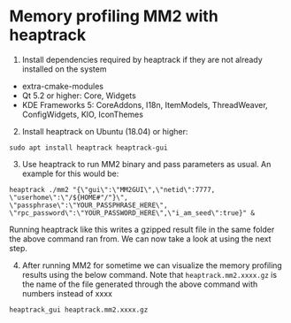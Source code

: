 # Memory profiling MM2 with heaptrack
1. Install dependencies required by heaptrack if they are not already installed on the system
* extra-cmake-modules
* Qt 5.2 or higher: Core, Widgets
* KDE Frameworks 5: CoreAddons, I18n, ItemModels, ThreadWeaver, ConfigWidgets, KIO, IconThemes

2. Install heaptrack on Ubuntu (18.04) or higher:
```
sudo apt install heaptrack heaptrack-gui
```

3. Use heaptrack to run MM2 binary and pass parameters as usual. An example for this would be:
```
heaptrack ./mm2 "{\"gui\":\"MM2GUI\",\"netid\":7777, \"userhome\":\"/${HOME#"/"}\", \"passphrase\":\"YOUR_PASSPHRASE_HERE\", \"rpc_password\":\"YOUR_PASSWORD_HERE\",\"i_am_seed\":true}" &
```
Running heaptrack like this writes a gzipped result file in the same folder the above command ran from. We can now take a look at using the next step.

4. After running MM2 for sometime we can visualize the memory profiling results using the below command. Note that ```heaptrack.mm2.xxxx.gz``` is the name of the file generated through the above command with numbers instead of xxxx
```
heaptrack_gui heaptrack.mm2.xxxx.gz
```